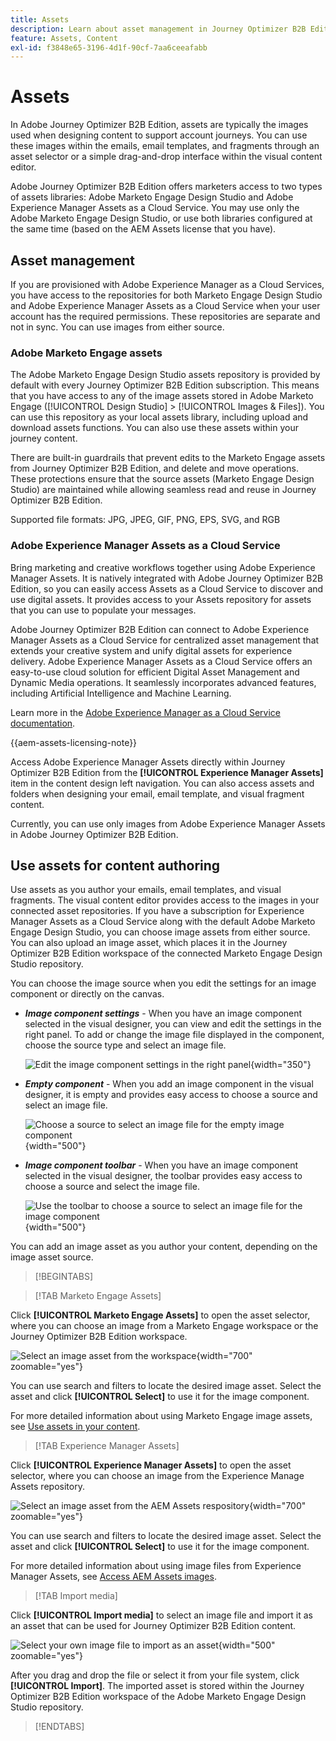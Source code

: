 ```yaml
---
title: Assets
description: Learn about asset management in Journey Optimizer B2B Edition.
feature: Assets, Content
exl-id: f3848e65-3196-4d1f-90cf-7aa6ceeafabb
---
```

# Assets

In Adobe Journey Optimizer B2B Edition, assets are typically the images used when designing content to support account journeys. You can use these images within the emails, email templates, and fragments through an asset selector or a simple drag-and-drop interface within the visual content editor.

Adobe Journey Optimizer B2B Edition offers marketers access to two types of assets libraries: Adobe Marketo Engage Design Studio and Adobe Experience Manager Assets as a Cloud Service. You may use only the Adobe Marketo Engage Design Studio, or use both libraries configured at the same time (based on the AEM Assets license that you have).

## Asset management

If you are provisioned with Adobe Experience Manager as a Cloud Services, you have access to the repositories for both Marketo Engage Design Studio and Adobe Experience Manager Assets as a Cloud Service when your user account has the required permissions. These repositories are separate and not in sync. You can use images from either source.

### Adobe Marketo Engage assets

The Adobe Marketo Engage Design Studio assets repository is provided by default with every Journey Optimizer B2B Edition subscription. This means that you have access to any of the image assets stored in Adobe Marketo Engage ([!UICONTROL Design Studio] > [!UICONTROL Images & Files]). You can use this repository as your local assets library, including upload and download assets functions. You can also use these assets within your journey content.

There are built-in guardrails that prevent edits to the Marketo Engage assets from Journey Optimizer B2B Edition, and delete and move operations. These protections ensure that the source assets (Marketo Engage Design Studio) are maintained while allowing seamless read and reuse in Journey Optimizer B2B Edition.

Supported file formats: JPG, JPEG, GIF, PNG, EPS, SVG, and RGB

### Adobe Experience Manager Assets as a Cloud Service

Bring marketing and creative workflows together using Adobe Experience Manager Assets. It is natively integrated with Adobe Journey Optimizer B2B Edition, so you can easily access Assets as a Cloud Service to discover and use digital assets. It provides access to your Assets repository for assets that you can use to populate your messages.

Adobe Journey Optimizer B2B Edition can connect to Adobe Experience Manager Assets as a Cloud Service for centralized asset management that extends your creative system and unify digital assets for experience delivery. Adobe Experience Manager Assets as a Cloud Service offers an easy-to-use cloud solution for efficient Digital Asset Management and Dynamic Media operations. It seamlessly incorporates advanced features, including Artificial Intelligence and Machine Learning.

Learn more in the [Adobe Experience Manager as a Cloud Service documentation](https://experienceleague.adobe.com/en/docs/experience-manager-cloud-service/content/assets/overview).

{{aem-assets-licensing-note}}

Access Adobe Experience Manager Assets directly within Journey Optimizer B2B Edition from the **[!UICONTROL Experience Manager Assets]** item in the content design left navigation. You can also access assets and folders when designing your email, email template, and visual fragment content.

Currently, you can use only images from Adobe Experience Manager Assets in Adobe Journey Optimizer B2B Edition.

## Use assets for content authoring

Use assets as you author your emails, email templates, and visual fragments. The visual content editor provides access to the images in your connected asset repositories. If you have a subscription for Experience Manager Assets as a Cloud Service along with the default Adobe Marketo Engage Design Studio, you can choose image assets from either source. You can also upload an image asset, which places it in the Journey Optimizer B2B Edition workspace of the connected Marketo Engage Design Studio repository.

You can choose the image source when you edit the settings for an image component or directly on the canvas.

* **_Image component settings_** - When you have an image component selected in the visual designer, you can view and edit the settings in the right panel. To add or change the image file displayed in the component, choose the source type and select an image file.

   ![Edit the image component settings in the right panel](./assets/content-assets-image-settings.png){width="350"}

* **_Empty component_** - When you add an image component in the visual designer, it is empty and provides easy access to choose a source and select an image file.

   ![Choose a source to select an image file for the empty image component](./assets/content-assets-image-component-empty.png){width="500"}

* **_Image component toolbar_** - When you have an image component selected in the visual designer, the toolbar provides easy access to choose a source and select the image file.

   ![Use the toolbar to choose a source to select an image file for the image component](./assets/content-assets-image-toolbar-settings.png){width="500"}

You can add an image asset as you author your content, depending on the image asset source.

>[!BEGINTABS]

>[!TAB Marketo Engage Assets]

Click **[!UICONTROL Marketo Engage Assets]** to open the asset selector, where you can choose an image from a Marketo Engage workspace or the Journey Optimizer B2B Edition workspace.

![Select an image asset from the workspace](./assets/content-assets-image-me-selected.png){width="700" zoomable="yes"}

You can use search and filters to locate the desired image asset. Select the asset and click **[!UICONTROL Select]** to use it for the image component.

For more detailed information about using Marketo Engage image assets, see [Use assets in your content](./marketo-engage-design-studio.md#use-assets-in-your-content).

>[!TAB Experience Manager Assets]

Click **[!UICONTROL Experience Manager Assets]** to open the asset selector, where you can choose an image from the Experience Manage Assets repository.

![Select an image asset from the AEM Assets respository](./assets/content-assets-image-aem-selected.png){width="700" zoomable="yes"}

You can use search and filters to locate the desired image asset. Select the asset and click **[!UICONTROL Select]** to use it for the image component.

For more detailed information about using image files from Experience Manager Assets, see [Access AEM Assets images](./aem-assets.md#access-aem-assets-images).

>[!TAB Import media]

Click **[!UICONTROL Import media]** to select an image file and import it as an asset that can be used for Journey Optimizer B2B Edition content. 

![Select your own image file to import as an asset](./assets/content-assets-image-import-file-selected.png){width="500" zoomable="yes"}

After you drag and drop the file or select it from your file system, click **[!UICONTROL Import]**. The imported asset is stored within the Journey Optimizer B2B Edition workspace of the Adobe Marketo Engage Design Studio repository.

>[!ENDTABS]
